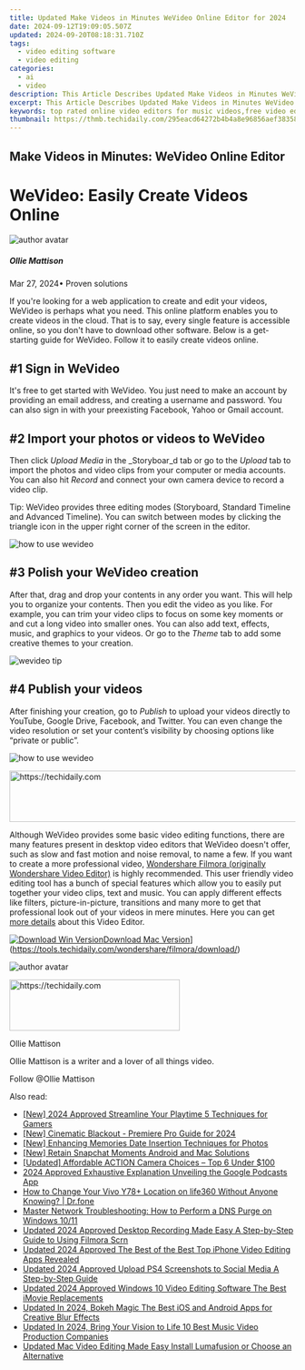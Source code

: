 ```yaml
---
title: Updated Make Videos in Minutes WeVideo Online Editor for 2024
date: 2024-09-12T19:09:05.507Z
updated: 2024-09-20T08:18:31.710Z
tags: 
  - video editing software
  - video editing
categories: 
  - ai
  - video
description: This Article Describes Updated Make Videos in Minutes WeVideo Online Editor for 2024
excerpt: This Article Describes Updated Make Videos in Minutes WeVideo Online Editor for 2024
keywords: top rated online video editors for music videos,free video editing learn to blur videos online in minutes,make videos in minutes wevideo online editor,5 free online video editors similar to imovie updated 2023,make stunning videos in minutes wevideo,5 best free online video editors similar to imovie updated 2023,make stunning videos in minutes wevideo online editor
thumbnail: https://thmb.techidaily.com/295eacd64272b4b4a8e96856aef38358e19d3e53299073754d2c1fe5d922072f.png
---
```


## Make Videos in Minutes: WeVideo Online Editor

# WeVideo: Easily Create Videos Online

![author avatar](https://images.wondershare.com/filmora/article-images/ollie-mattison.jpg)

##### Ollie Mattison

 Mar 27, 2024• Proven solutions

 If you're looking for a web application to create and edit your videos, WeVideo is perhaps what you need. This online platform enables you to create videos in the cloud. That is to say, every single feature is accessible online, so you don't have to download other software. Below is a get-starting guide for WeVideo. Follow it to easily create videos online.

## #1 Sign in WeVideo

 It's free to get started with WeVideo. You just need to make an account by providing an email address, and creating a username and password. You can also sign in with your preexisting Facebook, Yahoo or Gmail account.

## #2 Import your photos or videos to WeVideo

 Then click _Upload Media_ in the _Storyboar_d tab or go to the _Upload_ tab to import the photos and video clips from your computer or media accounts. You can also hit _Record_ and connect your own camera device to record a video clip.

 Tip: WeVideo provides three editing modes (Storyboard, Standard Timeline and Advanced Timeline). You can switch between modes by clicking the triangle icon in the upper right corner of the screen in the editor.

![how to use wevideo](https://images.wondershare.com/images/multimedia/video-editor/wevideo-add-files.jpg)

## #3 Polish your WeVideo creation

 After that, drag and drop your contents in any order you want. This will help you to organize your contents. Then you edit the video as you like. For example, you can trim your video clips to focus on some key moments or and cut a long video into smaller ones. You can also add text, effects, music, and graphics to your videos. Or go to the _Theme_ tab to add some creative themes to your creation.

![wevideo tip](https://images.wondershare.com/images/multimedia/video-editor/wevideo-effects.jpg)

## #4 Publish your videos

 After finishing your creation, go to _Publish_ to upload your videos directly to YouTube, Google Drive, Facebook, and Twitter. You can even change the video resolution or set your content’s visibility by choosing options like “private or public”.

![how to use wevideo](https://images.wondershare.com/images/multimedia/video-editor/wevideo-publish.jpg)

<!-- affiliate ads begin -->
<a href="https://appsumo.8odi.net/c/5597632/2111995/7443" target="_top" id="2111995">
  <img src="//a.impactradius-go.com/display-ad/7443-2111995" border="0" alt="https://techidaily.com" width="728" height="90"/>
</a>
<img height="0" width="0" src="https://appsumo.8odi.net/i/5597632/2111995/7443" style="position:absolute;visibility:hidden;" border="0" />
<!-- affiliate ads end -->

 Although WeVideo provides some basic video editing functions, there are many features present in desktop video editors that WeVideo doesn't offer, such as slow and fast motion and noise removal, to name a few. If you want to create a more professional video, [Wondershare Filmora (originally Wondershare Video Editor)](https://tools.techidaily.com/wondershare/filmora/download/) is highly recommended. This user friendly video editing tool has a bunch of special features which allow you to easily put together your video clips, text and music. You can apply different effects like filters, picture-in-picture, transitions and many more to get that professional look out of your videos in mere minutes. Here you can get [more details](https://tools.techidaily.com/wondershare/filmora/download/) about this Video Editor.

[![Download Win Version](https://images.wondershare.com/filmora/guide/download-btn-win.jpg)](https://tools.techidaily.com/wondershare/filmora/download/)[Download Mac Version](https://images.wondershare.com/filmora/guide/download-btn-mac.jpg)](https://tools.techidaily.com/wondershare/filmora/download/)

![author avatar](https://images.wondershare.com/filmora/article-images/ollie-mattison.jpg)

<!-- affiliate ads begin -->
<a href="https://aligracehair.sjv.io/c/5597632/1925565/19272" target="_top" id="1925565">
  <img src="//a.impactradius-go.com/display-ad/19272-1925565" border="0" alt="https://techidaily.com" width="300" height="90"/>
</a>
<img height="0" width="0" src="https://aligracehair.sjv.io/i/5597632/1925565/19272" style="position:absolute;visibility:hidden;" border="0" />
<!-- affiliate ads end -->

Ollie Mattison

Ollie Mattison is a writer and a lover of all things video.

Follow @Ollie Mattison

<ins class="adsbygoogle"
      style="display:block"
      data-ad-client="ca-pub-7571918770474297"
      data-ad-slot="8358498916"
      data-ad-format="auto"
      data-full-width-responsive="true"></ins>

<span class="atpl-alsoreadstyle">Also read:</span>
<div><ul>
<li><a href="https://digital-screen-recording.techidaily.com/new-2024-approved-streamline-your-playtime-5-techniques-for-gamers/"><u>[New] 2024 Approved Streamline Your Playtime 5 Techniques for Gamers</u></a></li>
<li><a href="https://fox-http.techidaily.com/new-cinematic-blackout-premiere-pro-guide-for-2024/"><u>[New] Cinematic Blackout - Premiere Pro Guide for 2024</u></a></li>
<li><a href="https://fox-links.techidaily.com/new-enhancing-memories-date-insertion-techniques-for-photos/"><u>[New] Enhancing Memories Date Insertion Techniques for Photos</u></a></li>
<li><a href="https://snapchat-videos.techidaily.com/new-retain-snapchat-moments-android-and-mac-solutions/"><u>[New] Retain Snapchat Moments Android and Mac Solutions</u></a></li>
<li><a href="https://extra-resources.techidaily.com/updated-affordable-action-camera-choices-top-6-under-100/"><u>[Updated] Affordable ACTION Camera Choices – Top 6 Under $100</u></a></li>
<li><a href="https://some-techniques.techidaily.com/2024-approved-exhaustive-explanation-unveiling-the-google-podcasts-app/"><u>2024 Approved Exhaustive Explanation Unveiling the Google Podcasts App</u></a></li>
<li><a href="https://location-social.techidaily.com/how-to-change-your-vivo-y78plus-location-on-life360-without-anyone-knowing-drfone-by-drfone-virtual-android/"><u>How to Change Your Vivo Y78+ Location on life360 Without Anyone Knowing? | Dr.fone</u></a></li>
<li><a href="https://win-forum.techidaily.com/master-network-troubleshooting-how-to-perform-a-dns-purge-on-windows-1011/"><u>Master Network Troubleshooting: How to Perform a DNS Purge on Windows 10/11</u></a></li>
<li><a href="https://ai-video-apps.techidaily.com/updated-2024-approved-desktop-recording-made-easy-a-step-by-step-guide-to-using-filmora-scrn/"><u>Updated 2024 Approved Desktop Recording Made Easy A Step-by-Step Guide to Using Filmora Scrn</u></a></li>
<li><a href="https://ai-video-apps.techidaily.com/updated-2024-approved-the-best-of-the-best-top-iphone-video-editing-apps-revealed/"><u>Updated 2024 Approved The Best of the Best Top iPhone Video Editing Apps Revealed</u></a></li>
<li><a href="https://ai-video-apps.techidaily.com/updated-2024-approved-upload-ps4-screenshots-to-social-media-a-step-by-step-guide/"><u>Updated 2024 Approved Upload PS4 Screenshots to Social Media A Step-by-Step Guide</u></a></li>
<li><a href="https://ai-video-apps.techidaily.com/updated-2024-approved-windows-10-video-editing-software-the-best-imovie-replacements/"><u>Updated 2024 Approved Windows 10 Video Editing Software The Best iMovie Replacements</u></a></li>
<li><a href="https://ai-video-apps.techidaily.com/updated-in-2024-bokeh-magic-the-best-ios-and-android-apps-for-creative-blur-effects/"><u>Updated In 2024, Bokeh Magic The Best iOS and Android Apps for Creative Blur Effects</u></a></li>
<li><a href="https://ai-video-apps.techidaily.com/updated-in-2024-bring-your-vision-to-life-10-best-music-video-production-companies/"><u>Updated In 2024, Bring Your Vision to Life 10 Best Music Video Production Companies</u></a></li>
<li><a href="https://ai-video-apps.techidaily.com/updated-mac-video-editing-made-easy-install-lumafusion-or-choose-an-alternative/"><u>Updated Mac Video Editing Made Easy Install Lumafusion or Choose an Alternative</u></a></li>
</ul></div>

